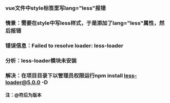 ### vue文件中style标签里写lang="less"报错

### 情景：需要在style中写less样式，于是添加了lang="less"属性，然后报错
### 错误信息：Failed to resolve loader: less-loader

### 分析：less-loader模块未安装

### 解决：在项目目录下以管理员权限运行npm install less-loader@5.0.0 -D

#### 注：@符后为版本